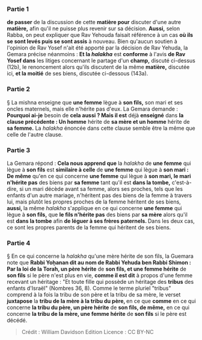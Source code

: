 
### Partie 1
<b>de passer</b> de la discussion de cette <b>matière pour</b> discuter d'une autre <b>matière,</b> afin qu'il ne puisse plus revenir sur sa décision. <b>Aussi,</b> selon Rabba, on peut expliquer que Rav Yehouda faisait référence à un cas <b>où ils se sont levés puis se sont assis</b> à nouveau. Bien qu'aucun soutien à l'opinion de Rav Yosef n'ait été apporté par la décision de Rav Yehuda, la Gemara précise néanmoins : <b>Et la <i>halakha</i></b> est <b>conforme</b> à l'avis <b>de Rav Yosef dans</b> les litiges concernant le partage d'un <b>champ,</b> discuté ci-dessus (12b), le renoncement alors qu'ils discutent de la même <b>matière,</b> discutée ici, <b>et la moitié</b> de ses biens, discutée ci-dessous (143a).

### Partie 2
§ La mishna enseigne que <b>une femme</b> lègue à <b>son fils,</b> son mari et ses oncles maternels, mais elle n'hérite pas d'eux. La Gemara demande : <b>Pourquoi ai-je</b> besoin de <b>cela aussi ? Mais il est</b> déjà <b>enseigné</b> dans <b>la clause précédente : Un homme</b> hérite de <b>sa mère et un homme</b> hérite de <b>sa femme.</b> La <i>halakha</i> énoncée dans cette clause semble être la même que celle de l'autre clause.

### Partie 3
La Gemara répond : <b>Cela nous apprend que</b> la <i>halakha</i> de <b>une femme</b> qui lègue à <b>son fils</b> est <b>similaire à celle</b> de <b>une femme</b> qui lègue à <b>son mari : De même</b> qu'en ce qui concerne <b>une femme</b> qui lègue à <b>son mari, le mari n'hérite pas</b> des biens par <b>sa femme</b> tant qu'il est <b>dans la tombe,</b> c'est-à-dire, si un mari décède avant sa femme, alors ses proches, tels que les enfants d'un autre mariage, n'héritent pas des biens de la femme à travers lui, mais plutôt les propres proches de la femme héritent de ses biens, <b>aussi, </b> la même <i>halakha</i> s'applique en ce qui concerne <b>une femme</b> qui lègue à <b>son fils,</b> que <b>le fils n'hérite pas</b> des biens par <b>sa mère</b> alors qu'il est <b>dans la tombe</b> afin <b>de léguer à ses frères paternels. </b> Dans les deux cas, ce sont les propres parents de la femme qui héritent de ses biens.

### Partie 4
§ En ce qui concerne la <i>halakha</i> qu'une mère hérite de son fils, la Guemara note que <b>Rabbi Yoḥanan dit au nom de Rabbi Yehuda ben Rabbi Shimon : Par la loi de la Torah, un père hérite</b> de <b>son fils, et une femme hérite</b> de <b>son fils</b> si le père n'est plus en vie, <b>comme il est dit</b> à propos d'une femme recevant un héritage : "Et toute fille qui possède un héritage des <b>tribus</b> des enfants d'Israël" (Nombres 36, 8). Comme le terme pluriel "tribus" comprend à la fois la tribu de son père et la tribu de sa mère, le verset <b>juxtapose</b> la <b>tribu de la mère à la tribu du père, </b> en ce que <b>comme</b> en ce qui concerne <b>la tribu du père, un père hérite</b> de <b>son fils, de même,</b> en ce qui concerne <b>la tribu de la mère, une femme hérite</b> de <b>son fils</b> si le père est décédé.

>Crédit : William Davidson Edition
>Licence : CC BY-NC